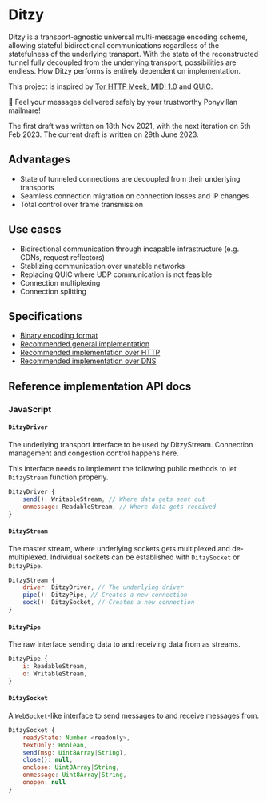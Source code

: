 # Ditzy
Ditzy is a transport-agnostic universal multi-message encoding scheme, allowing stateful bidirectional communications regardless of the statefulness of the underlying transport. With the state of the reconstructed tunnel fully decoupled from the underlying transport, possibilities are endless. How Ditzy performs is entirely dependent on implementation.

This project is inspired by [Tor HTTP Meek](https://gitweb.torproject.org/pluggable-transports/meek.git/), [MIDI 1.0](https://midi.org/specifications/midi1-specifications) and [QUIC](https://quicwg.org/).

💌 Feel your messages delivered safely by your trustworthy Ponyvillan mailmare!

The first draft was written on 18th Nov 2021, with the next iteration on 5th Feb 2023. The current draft is written on 29th June 2023.

## Advantages
* State of tunneled connections are decoupled from their underlying transports
* Seamless connection migration on connection losses and IP changes
* Total control over frame transmission

## Use cases
* Bidirectional communication through incapable infrastructure (e.g. CDNs, request reflectors)
* Stablizing communication over unstable networks
* Replacing QUIC where UDP communication is not feasible
* Connection multiplexing
* Connection splitting

## Specifications
* [Binary encoding format](binfmt.md)
* [Recommended general implementation](generic.md)
* [Recommended implementation over HTTP](http.md)
* [Recommended implementation over DNS](dns.md)

## Reference implementation API docs
### JavaScript
#### `DitzyDriver`
The underlying transport interface to be used by DitzyStream. Connection management and congestion control happens here.

This interface needs to implement the following public methods to let `DitzyStream` function properly.

```js
DitzyDriver {
	send(): WritableStream, // Where data gets sent out
	onmessage: ReadableStream, // Where data gets received
}
```

#### `DitzyStream`
The master stream, where underlying sockets gets multiplexed and de-multiplexed. Individual sockets can be established with `DitzySocket` or `DitzyPipe`.

```js
DitzyStream {
	driver: DitzyDriver, // The underlying driver
	pipe(): DitzyPipe, // Creates a new connection
	sock(): DitzySocket, // Creates a new connection
}
```

#### `DitzyPipe`
The raw interface sending data to and receiving data from as streams.

```js
DitzyPipe {
	i: ReadableStream,
	o: WritableStream,
}
```

#### `DitzySocket`
A `WebSocket`-like interface to send messages to and receive messages from.

```js
DitzySocket {
	readyState: Number <readonly>,
	textOnly: Boolean,
	send(msg: Uint8Array|String),
	close(): null,
	onclose: Uint8Array|String,
	onmessage: Uint8Array|String,
	onopen: null
}
```